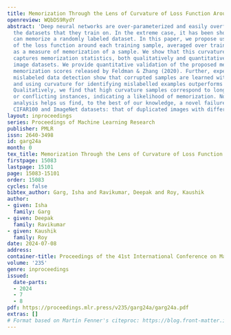 ```yaml
---
title: Memorization Through the Lens of Curvature of Loss Function Around Samples
openreview: WQbDS9RydY
abstract: 'Deep neural networks are over-parameterized and easily overfit to and memorize
  the datasets that they train on. In the extreme case, it has been shown that networks
  can memorize a randomly labeled dataset. In this paper, we propose using the curvature
  of the loss function around each training sample, averaged over training epochs,
  as a measure of memorization of a sample. We show that this curvature metric effectively
  captures memorization statistics, both qualitatively and quantitatively in popular
  image datasets. We provide quantitative validation of the proposed metric against
  memorization scores released by Feldman & Zhang (2020). Further, experiments on
  mislabeled data detection show that corrupted samples are learned with high curvature
  and using curvature for identifying mislabelled examples outperforms existing approaches.
  Qualitatively, we find that high curvature samples correspond to long-tailed, mislabeled,
  or conflicting instances, indicating a likelihood of memorization. Notably, this
  analysis helps us find, to the best of our knowledge, a novel failure mode on the
  CIFAR100 and ImageNet datasets: that of duplicated images with differing labels.'
layout: inproceedings
series: Proceedings of Machine Learning Research
publisher: PMLR
issn: 2640-3498
id: garg24a
month: 0
tex_title: Memorization Through the Lens of Curvature of Loss Function Around Samples
firstpage: 15083
lastpage: 15101
page: 15083-15101
order: 15083
cycles: false
bibtex_author: Garg, Isha and Ravikumar, Deepak and Roy, Kaushik
author:
- given: Isha
  family: Garg
- given: Deepak
  family: Ravikumar
- given: Kaushik
  family: Roy
date: 2024-07-08
address:
container-title: Proceedings of the 41st International Conference on Machine Learning
volume: '235'
genre: inproceedings
issued:
  date-parts:
  - 2024
  - 7
  - 8
pdf: https://proceedings.mlr.press/v235/garg24a/garg24a.pdf
extras: []
# Format based on Martin Fenner's citeproc: https://blog.front-matter.io/posts/citeproc-yaml-for-bibliographies/
---
```

